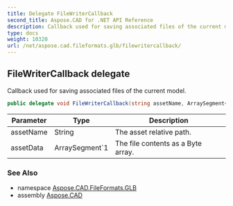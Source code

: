 ```yaml
---
title: Delegate FileWriterCallback
second_title: Aspose.CAD for .NET API Reference
description: Callback used for saving associated files of the current model
type: docs
weight: 10320
url: /net/aspose.cad.fileformats.glb/filewritercallback/
---
```

## FileWriterCallback delegate

Callback used for saving associated files of the current model.

```csharp
public delegate void FileWriterCallback(string assetName, ArraySegment<byte> assetData);
```

| Parameter | Type | Description |
| --- | --- | --- |
| assetName | String | The asset relative path. |
| assetData | ArraySegment`1 | The file contents as a Byte array. |

### See Also

* namespace [Aspose.CAD.FileFormats.GLB](../../aspose.cad.fileformats.glb/)
* assembly [Aspose.CAD](../../)


